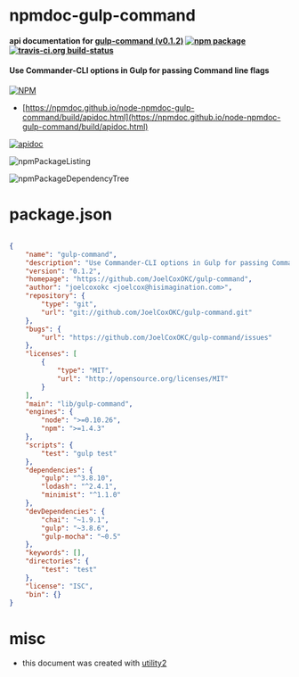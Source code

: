# npmdoc-gulp-command

#### api documentation for  [gulp-command (v0.1.2)](https://github.com/JoelCoxOKC/gulp-command)  [![npm package](https://img.shields.io/npm/v/npmdoc-gulp-command.svg?style=flat-square)](https://www.npmjs.org/package/npmdoc-gulp-command) [![travis-ci.org build-status](https://api.travis-ci.org/npmdoc/node-npmdoc-gulp-command.svg)](https://travis-ci.org/npmdoc/node-npmdoc-gulp-command)

#### Use Commander-CLI options in Gulp for passing Command line flags

[![NPM](https://nodei.co/npm/gulp-command.png?downloads=true&downloadRank=true&stars=true)](https://www.npmjs.com/package/gulp-command)

- [https://npmdoc.github.io/node-npmdoc-gulp-command/build/apidoc.html](https://npmdoc.github.io/node-npmdoc-gulp-command/build/apidoc.html)

[![apidoc](https://npmdoc.github.io/node-npmdoc-gulp-command/build/screenCapture.buildCi.browser.%252Ftmp%252Fbuild%252Fapidoc.html.png)](https://npmdoc.github.io/node-npmdoc-gulp-command/build/apidoc.html)

![npmPackageListing](https://npmdoc.github.io/node-npmdoc-gulp-command/build/screenCapture.npmPackageListing.svg)

![npmPackageDependencyTree](https://npmdoc.github.io/node-npmdoc-gulp-command/build/screenCapture.npmPackageDependencyTree.svg)



# package.json

```json

{
    "name": "gulp-command",
    "description": "Use Commander-CLI options in Gulp for passing Command line flags",
    "version": "0.1.2",
    "homepage": "https://github.com/JoelCoxOKC/gulp-command",
    "author": "joelcoxokc <joelcox@hisimagination.com>",
    "repository": {
        "type": "git",
        "url": "git://github.com/JoelCoxOKC/gulp-command.git"
    },
    "bugs": {
        "url": "https://github.com/JoelCoxOKC/gulp-command/issues"
    },
    "licenses": [
        {
            "type": "MIT",
            "url": "http://opensource.org/licenses/MIT"
        }
    ],
    "main": "lib/gulp-command",
    "engines": {
        "node": ">=0.10.26",
        "npm": ">=1.4.3"
    },
    "scripts": {
        "test": "gulp test"
    },
    "dependencies": {
        "gulp": "^3.8.10",
        "lodash": "^2.4.1",
        "minimist": "^1.1.0"
    },
    "devDependencies": {
        "chai": "~1.9.1",
        "gulp": "~3.8.6",
        "gulp-mocha": "~0.5"
    },
    "keywords": [],
    "directories": {
        "test": "test"
    },
    "license": "ISC",
    "bin": {}
}
```



# misc
- this document was created with [utility2](https://github.com/kaizhu256/node-utility2)
